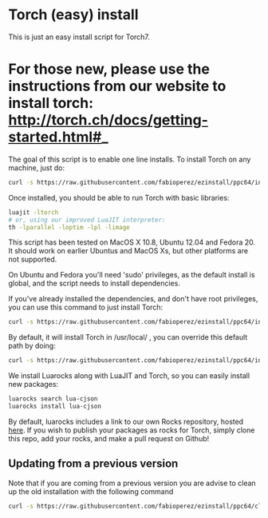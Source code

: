 # Torch (easy) install

This is just an easy install script for Torch7.

# For those new, please use the instructions from our website to install torch: http://torch.ch/docs/getting-started.html#_

The goal of this script is to enable one line installs. To install Torch on any machine, just do:

```bash
curl -s https://raw.githubusercontent.com/fabioperez/ezinstall/ppc64/install-all | bash
```

Once installed, you should be able to run Torch with basic libraries:

```bash
luajit -ltorch
# or, using our improved LuaJIT interpreter:
th -lparallel -loptim -lpl -limage
```

This script has been tested on MacOS X 10.8, Ubuntu 12.04 and Fedora 20. It should work on earlier Ubuntus and MacOS Xs, but other platforms are not supported.

On Ubuntu and Fedora you'll need 'sudo' privileges, as the default install is global, and the script needs to install dependencies.

If you've already installed the dependencies, and don't have root privileges, you can use this command to just install Torch:

```bash
curl -s https://raw.githubusercontent.com/fabioperez/ezinstall/ppc64/install-luajit+torch | bash
```

By default, it will install Torch in /usr/local/ , you can override this default path by doing:

```bash
curl -s https://raw.githubusercontent.com/fabioperez/ezinstall/ppc64/install-luajit+torch | PREFIX=~/local bash
```

We install Luarocks along with LuaJIT and Torch, so you can easily install new packages:

```bash
luarocks search lua-cjson
luarocks install lua-cjson
```

By default, luarocks includes a link to our own Rocks repository, hosted [here](https://github.com/torch/rocks). If you wish to publish your packages as rocks for Torch, simply clone this repo, add your rocks, and make a pull request on Github!

## Updating from a previous version
Note that if you are coming from a previous version you are advise to clean up the old installation with the following command

```bash
curl -s https://raw.githubusercontent.com/fabioperez/ezinstall/ppc64/clean-old.sh | bash
```
